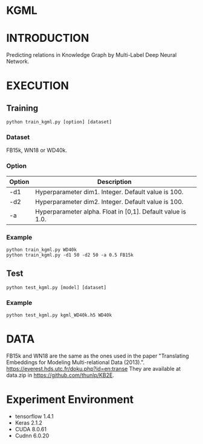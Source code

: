 # KGML
# INTRODUCTION
Predicting relations in Knowledge Graph by Multi-Label Deep Neural Network.


# EXECUTION
## Training
```
python train_kgml.py [option] [dataset]
```
### Dataset
FB15k, WN18 or WD40k.
### Option
Option | Description
-----------| ------------
-d1 | Hyperparameter dim1. Integer. Default value is 100.
-d2 | Hyperparameter dim2. Integer. Default value is 100.
-a | Hyperparameter alpha. Float in [0,1]. Default value is 1.0.
### Example
```
python train_kgml.py WD40k
python train_kgml.py -d1 50 -d2 50 -a 0.5 FB15k
```

## Test
```
python test_kgml.py [model] [dataset]
```
### Example
```
python test_kgml.py kgml_WD40k.h5 WD40k
```

# DATA
FB15k and WN18 are the same as the ones used in the paper "Translating Embeddings for Modeling Multi-relational Data (2013).".  
https://everest.hds.utc.fr/doku.php?id=en:transe
They are available at data.zip in https://github.com/thunlp/KB2E.

# Experiment Environment
- tensorflow 1.4.1 
- Keras 2.1.2 
- CUDA 8.0.61
- Cudnn 6.0.20
